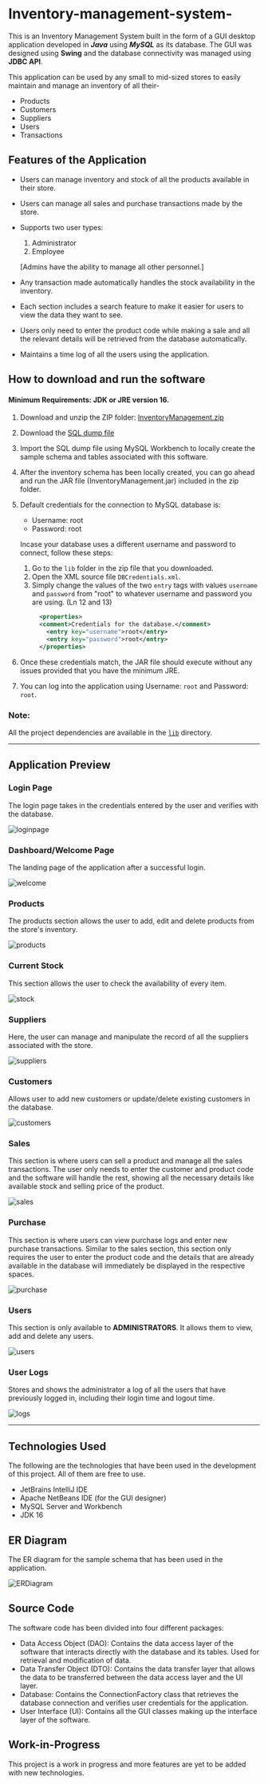 # Inventory-management-system-
This is an Inventory Management System built in the form of a GUI desktop application developed in ***Java*** using ***MySQL*** as its database.
The GUI was designed using **Swing** and the database connectivity was managed using **JDBC API**.


This application can be used by any small to mid-sized stores to easily maintain and manage an inventory of all their-
- Products 
- Customers 
- Suppliers
- Users 
- Transactions


## Features of the Application

- Users can manage inventory and stock of all the products available in their store.
- Users can manage all sales and purchase transactions made by the store.
- Supports two user types:
  1. Administrator
  2. Employee
  
  [Admins have the ability to manage all other personnel.]
- Any transaction made automatically handles the stock availability in the inventory.
- Each section includes a search feature to make it easier for users to view the data they want to see.
- Users only need to enter the product code while making a sale and all the relevant details will be retrieved from the database automatically.
- Maintains a time log of all the users using the application.

## How to download and run the software

#### Minimum Requirements: JDK or JRE version 16.

1. Download and unzip the ZIP folder: [InventoryManagement.zip](InventoryManagement.zip)
2. Download the [SQL dump file](SQL/InventoryDB.sql)
3. Import the SQL dump file using MySQL Workbench to locally create the sample schema and tables associated with this software.
4. After the inventory schema has been locally created, you can go ahead and run the JAR file (InventoryManagement.jar) included in the zip folder.
5. Default credentials for the connection to MySQL database is:
    - Username: root
    - Password: root
  
    Incase your database uses a different username and password to connect, follow these steps:
    1. Go to the `lib` folder in the zip file that you downloaded.
    2. Open the XML source file `DBCredentials.xml`.
    3. Simply change the values of the two `entry` tags with values `username` and `password` from "root" to whatever username and password you are using. (Ln 12 and 13)
        ```xml
          <properties>
          <comment>Credentials for the database.</comment>
            <entry key="username">root</entry>
            <entry key="password">root</entry>
          </properties>
        ```
6. Once these credentials match, the JAR file should execute without any issues provided that you have the minimum JRE.
7. You can log into the application using Username: `root` and Password: `root`.

### Note:

All the project dependencies are available in the [`lib`](lib/) directory.

***


## Application Preview

### Login Page

The login page takes in the credentials entered by the user and verifies with the database.

![loginpage](screenshots/login.png)

### Dashboard/Welcome Page

The landing page of the application after a successful login.

![welcome](https://user-images.githubusercontent.com/95768273/226519917-c74784e9-95f0-4e11-9982-ca67c22694dd.png)


### Products

The products section allows the user to add, edit and delete products from the store's inventory.

![products](https://user-images.githubusercontent.com/95768273/226520037-aa030715-81e5-45e3-a57c-094b6e0d003a.png)


### Current Stock

This section allows the user to check the availability of every item.

![stock](https://user-images.githubusercontent.com/95768273/226520140-516fc0ab-0ba3-41a1-8ee4-8aeb271e48a2.png)


### Suppliers

Here, the user can manage and manipulate the record of all the suppliers associated with the store.

![suppliers](https://user-images.githubusercontent.com/95768273/226520240-b6a475e3-fca9-46dd-ade0-ebc1db4f4541.png)


### Customers

Allows user to add new customers or update/delete existing customers in the database.

![customers](https://user-images.githubusercontent.com/95768273/226520375-f21906b1-a91f-4028-a80e-3a542ede1ef2.png)


### Sales

This section is where users can sell a product and manage all the sales transactions. 
The user only needs to enter the customer and product code and the software will handle the rest, showing all the necessary details like available stock and selling price of the product. 

![sales](https://user-images.githubusercontent.com/95768273/226520554-b1e58338-f4e6-4ee2-a21e-8664bcf4c34a.png)


### Purchase

This section is where users can view purchase logs and enter new purchase transactions. Similar to the sales section, this section only requires the user to enter the product code and the details that are already available in the database will immediately be displayed in the respective spaces.

![purchase](https://user-images.githubusercontent.com/95768273/226520694-85dd1791-b821-4422-a1fb-3274c04c1c1b.png)


### Users

This section is only available to **ADMINISTRATORS**. It allows them to view, add and delete any users.

![users](https://user-images.githubusercontent.com/95768273/226520797-5cb3b494-1e3e-445f-9895-bd07388df527.png)


### User Logs

Stores and shows the administrator a log of all the users that have previously logged in, including their login time and logout time.

![logs](https://user-images.githubusercontent.com/95768273/226520934-3972ea1a-02dd-4722-8bae-eb20941b35f8.png)


***

## Technologies Used

The following are the technologies that have been used in the development of this project. All of them are free to use.
  - JetBrains IntelliJ IDE
  - Apache NetBeans IDE (for the GUI designer)
  - MySQL Server and Workbench
  - JDK 16

## ER Diagram

The ER diagram for the sample schema that has been used in the application.

![ERDiagram](https://user-images.githubusercontent.com/95768273/226521053-23072c64-26a8-4f7c-a376-68c0dddac41a.png)


## Source Code

The software code has been divided into four different packages:
  - Data Access Object (DAO): Contains the data access layer of the software that interacts directly with the database and its tables. Used for retrieval and modification of data.
  - Data Transfer Object (DTO): Contains the data transfer layer that allows the data to be transferred between the data access layer and the UI layer.
  - Database: Contains the ConnectionFactory class that retrieves the database connection and verifies user credentials for the application.
  - User Interface (UI): Contains all the GUI classes making up the interface layer of the software.



## Work-in-Progress

This project is a work in progress and more features are yet to be added with new technologies.

